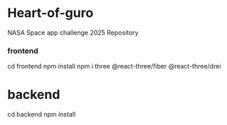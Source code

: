 # Heart-of-guro
NASA Space app challenge 2025 Repository
### frontend
cd frontend
npm install
npm i three @react-three/fiber @react-three/drei

# backend
cd backend
npm install